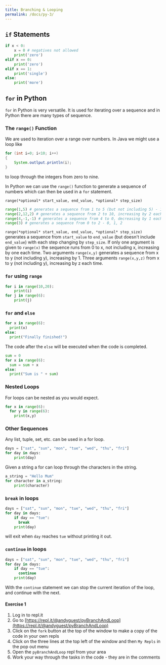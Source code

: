 ```yaml
---
title: Branching & Looping
permalink: /docs/py-3/
---
```


## `if` Statements
```python
if x < 0:
    x = 0 # negatives not allowed
    print('zero')
elif x == 0:
    print('zero')
elif x == 1:
    print('single')
else:
    print('more')  
```

## `for` in Python

`for` in Python is very versatile. It is used for iterating over a sequence and in Python there are many types of sequence.  

### The `range()` Function

We are used to iteration over a range over numbers. In Java we might use a loop like  
```java
for (int i=0; i<10; i++)
{
    System.outlput.println(i);
}
```
to loop through the integers from zero to nine.

In Python we can use the `range()` function to generate a sequence of numbers which can then be used in a `for` statement.  

`range(*optional* start_value, end_value, *optional* step_size)`

```python
range(1,5) # generates a sequence from 1 to 5 (but not including 5) - 1,2,3,4
range(2,12,2) # generates a sequence from 2 to 10, increasing by 2 each time - 2,4,6,8,10
range(4,-1,-1) # generates a sequence from 4 to 0, decreasing by 1 each time - 4,3,2,1,0
range(3) # generates a sequence from 0 to 2 - 0, 1, 2
```

`range(*optional* start_value, end_value, *optional* step_size)` generates a sequence from `start_value` to `end_value` (but doesn't include `end_value`) with each step changing by `step_size`.  If only one argument is given to `range(x)` the sequence runs from 0 to x, not including x, increasing by one each time. Two arguments `range(x,y)` generates a sequence from x to y (not including y), increasing by 1. Three arguments `range(x,y,z)` from x to y (not including y), increasing by z each time.

### `for` using `range`

```python
for i in range(10,20):
    print(i)
for j in range(6):
    print(j)
```

### `for` and `else`
```python
for x in range(6):
  print(x)
else:
  print("Finally finished!")
```
The code after the `else` will be executed when the code is completed.  

```python
sum = 0
for x in range(6):
  sum = sum + x
else:
  print("Sum is " + sum)
```

### Nested Loops

For loops can be nested as you would expect.  
```python
for x in range(6):
  for y in range(6):
    print(x,y)
```
### Other Sequences

Any list, tuple, set, etc. can be used in a for loop.  

```python
days = ["sat", "sun", "mon", "tue", "wed", "thu", "fri"]
for day in days:
    print(day)
```

Given a string a for can loop through the characters in the string.  
```python
a_string = "Hello Mum"
for character in a_string:
    print(character)
```

### `break` in loops
```python
days = ["sat", "sun", "mon", "tue", "wed", "thu", "fri"]
for day in days:    
    if day == "tue":
      break
    print(day)
```
will exit when `day` reaches `tue` without printing it out.  

### `continue` in loops
```python
days = ["sat", "sun", "mon", "tue", "wed", "thu", "fri"]
for day in days:    
    if day == "tue":
      continue
    print(day)
```
With the `continue` statement we can stop the current iteration of the loop, and continue with the next.  



#### Exercise 1 

1. Log in to repl.it
2. Go to [https://repl.it/@andyguest/pyBranchAndLoop](https://repl.it/@andyguest/pyBranchAndLoop)
3. Click on the `fork` button at the top of the window to make a copy of the code in your own repls
4. Click on the three lines at the top left of the window and then `My Repls` in the pop out menu
5. Open the `pyBranchAndLoop` repl from your area
6. Work your way through the tasks in the code - they are in the comments
